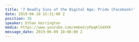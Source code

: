 ```yaml
---
title: '7 Deadly Sins of the Digital Age: Pride (Facebook)'
date: 2019-06-10 15:31:00 Z
position: 35
speaker: Ethan Harrington
media: https://www.youtube.com/embed/yPpqKlGdXXk
message_date: 2019-06-09 10:00:00 Z
---
```


